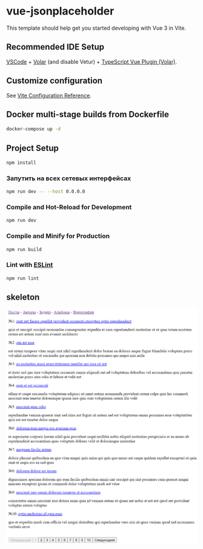 # vue-jsonplaceholder

This template should help get you started developing with Vue 3 in Vite.

## Recommended IDE Setup

[VSCode](https://code.visualstudio.com/) + [Volar](https://marketplace.visualstudio.com/items?itemName=Vue.volar) (and disable Vetur) + [TypeScript Vue Plugin (Volar)](https://marketplace.visualstudio.com/items?itemName=Vue.vscode-typescript-vue-plugin).

## Customize configuration

See [Vite Configuration Reference](https://vitejs.dev/config/).

## Docker multi-stage builds from Dockerfile

```bash
docker-compose up -d
```



## Project Setup

```sh
npm install
```

### Запутить на всех сетевых интерфейсах

```sh
npm run dev -- --host 0.0.0.0
```

### Compile and Hot-Reload for Development

```sh
npm run dev
```

### Compile and Minify for Production

```sh
npm run build
```

### Lint with [ESLint](https://eslint.org/)

```sh
npm run lint
```

## skeleton
![skeleton](./public/img/skeleton.png "skeleton")

